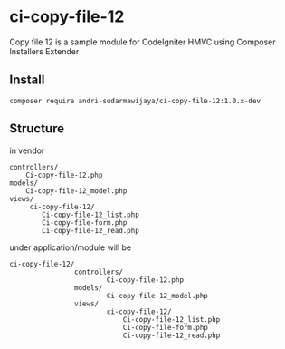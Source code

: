 # ci-copy-file-12
Copy file 12 is a sample module for CodeIgniter HMVC using Composer Installers Extender

## Install
```
composer require andri-sudarmawijaya/ci-copy-file-12:1.0.x-dev
```
## Structure

in vendor

```
controllers/
    Ci-copy-file-12.php
models/
    Ci-copy-file-12_model.php
views/
     ci-copy-file-12/
        Ci-copy-file-12_list.php
        Ci-copy-file-form.php
        Ci-copy-file-12_read.php

```

under application/module will be

```
ci-copy-file-12/
                controllers/
                        Ci-copy-file-12.php
                models/
                        Ci-copy-file-12_model.php
                views/
                        ci-copy-file-12/
                            Ci-copy-file-12_list.php
                            Ci-copy-file-form.php
                            Ci-copy-file-12_read.php
```

